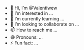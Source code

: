 - 👋 Hi, I’m @Valentiwew
- 👀 I’m interested in ...
- 🌱 I’m currently learning ...
- 💞️ I’m looking to collaborate on ...
- 📫 How to reach me ...
- 😄 Pronouns: ...
- ⚡ Fun fact: ...

<!---
Valentiwew/Valentiwew is a ✨ special ✨ repository because its `README.md` (this file) appears on your GitHub profile.
You can click the Preview link to take a look at your changes.
--->
